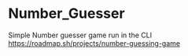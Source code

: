 # Number_Guesser

Simple Number guesser game run in the CLI
https://roadmap.sh/projects/number-guessing-game

